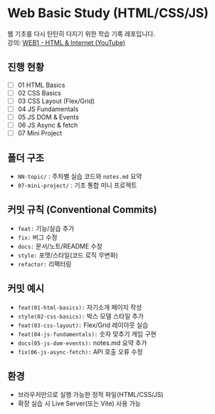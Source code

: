 # Web Basic Study (HTML/CSS/JS)

웹 기초를 다시 탄탄히 다지기 위한 학습 기록 레포입니다.  
강의: [WEB1 - HTML & Internet (YouTube)](https://www.youtube.com/playlist?list=PLuHgQVnccGMDZP7FJ_ZsUrdCGH68ppvPb)

## 진행 현황
- [ ] 01 HTML Basics
- [ ] 02 CSS Basics
- [ ] 03 CSS Layout (Flex/Grid)
- [ ] 04 JS Fundamentals
- [ ] 05 JS DOM & Events
- [ ] 06 JS Async & fetch
- [ ] 07 Mini Project

## 폴더 구조
- `NN-topic/` : 주차별 실습 코드와 `notes.md` 요약
- `07-mini-project/` : 기초 통합 미니 프로젝트

## 커밋 규칙 (Conventional Commits)
- `feat:` 기능/실습 추가  
- `fix:` 버그 수정  
- `docs:` 문서/노트/README 수정  
- `style:` 포맷/스타일(코드 로직 무변화)  
- `refactor:` 리팩터링  

## 커밋 예시
- `feat(01-html-basics):` 자기소개 페이지 작성
- `style(02-css-basics):` 박스 모델 스타일 추가
- `feat(03-css-layout):` Flex/Grid 레이아웃 실습
- `feat(04-js-fundamentals):` 숫자 맞추기 게임 구현
- `docs(05-js-dom-events):` notes.md 요약 추가
- `fix(06-js-async-fetch):` API 호출 오류 수정

## 환경
- 브라우저만으로 실행 가능한 정적 파일(HTML/CSS/JS)
- 확장 실습 시 Live Server(또는 Vite) 사용 가능
